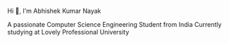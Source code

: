 
Hi 👋, I'm Abhishek Kumar Nayak


A passionate Computer Science Engineering Student from India
Currently studying at Lovely Professional University



